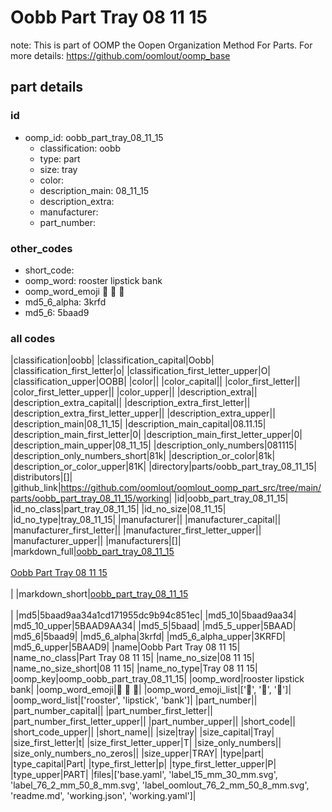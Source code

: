 # Oobb Part Tray 08 11 15  

note: This is part of OOMP the Oopen Organization Method For Parts. For more details: https://github.com/oomlout/oomp_base

##  part details





### id
* oomp_id: oobb_part_tray_08_11_15
  * classification: oobb
  * type: part
  * size: tray
  * color: 
  * description_main: 08_11_15
  * description_extra: 
  * manufacturer: 
  * part_number: 

### other_codes
* short_code: 
* oomp_word: rooster lipstick bank
* oomp_word_emoji :rooster: :lipstick: :bank:
* md5_6_alpha: 3krfd
* md5_6: 5baad9

### all codes 
|classification|oobb|
|classification_capital|Oobb|
|classification_first_letter|o|
|classification_first_letter_upper|O|
|classification_upper|OOBB|
|color||
|color_capital||
|color_first_letter||
|color_first_letter_upper||
|color_upper||
|description_extra||
|description_extra_capital||
|description_extra_first_letter||
|description_extra_first_letter_upper||
|description_extra_upper||
|description_main|08_11_15|
|description_main_capital|08.11.15|
|description_main_first_letter|0|
|description_main_first_letter_upper|0|
|description_main_upper|08_11_15|
|description_only_numbers|081115|
|description_only_numbers_short|81k|
|description_or_color|81k|
|description_or_color_upper|81K|
|directory|parts/oobb_part_tray_08_11_15|
|distributors|[]|
|github_link|https://github.com/oomlout/oomlout_oomp_part_src/tree/main/parts/oobb_part_tray_08_11_15/working|
|id|oobb_part_tray_08_11_15|
|id_no_class|part_tray_08_11_15|
|id_no_size|08_11_15|
|id_no_type|tray_08_11_15|
|manufacturer||
|manufacturer_capital||
|manufacturer_first_letter||
|manufacturer_first_letter_upper||
|manufacturer_upper||
|manufacturers|[]|
|markdown_full|[oobb_part_tray_08_11_15](https://github.com/oomlout/oomlout_oomp_part_src/tree/main/parts/oobb_part_tray_08_11_15/working)<br>[](https://github.com/oomlout/oomlout_oomp_part_src/tree/main/parts/oobb_part_tray_08_11_15/working)<br>[Oobb Part Tray 08 11 15](https://github.com/oomlout/oomlout_oomp_part_src/tree/main/parts/oobb_part_tray_08_11_15/working)<br><br>|
|markdown_short|[oobb_part_tray_08_11_15](https://github.com/oomlout/oomlout_oomp_part_src/tree/main/parts/oobb_part_tray_08_11_15/working)<br><br>|
|md5|5baad9aa34a1cd171955dc9b94c851ec|
|md5_10|5baad9aa34|
|md5_10_upper|5BAAD9AA34|
|md5_5|5baad|
|md5_5_upper|5BAAD|
|md5_6|5baad9|
|md5_6_alpha|3krfd|
|md5_6_alpha_upper|3KRFD|
|md5_6_upper|5BAAD9|
|name|Oobb Part Tray 08 11 15|
|name_no_class|Part Tray 08 11 15|
|name_no_size|08 11 15|
|name_no_size_short|08 11 15|
|name_no_type|Tray 08 11 15|
|oomp_key|oomp_oobb_part_tray_08_11_15|
|oomp_word|rooster lipstick bank|
|oomp_word_emoji|:rooster: :lipstick: :bank:|
|oomp_word_emoji_list|[':rooster:', ':lipstick:', ':bank:']|
|oomp_word_list|['rooster', 'lipstick', 'bank']|
|part_number||
|part_number_capital||
|part_number_first_letter||
|part_number_first_letter_upper||
|part_number_upper||
|short_code||
|short_code_upper||
|short_name||
|size|tray|
|size_capital|Tray|
|size_first_letter|t|
|size_first_letter_upper|T|
|size_only_numbers||
|size_only_numbers_no_zeros||
|size_upper|TRAY|
|type|part|
|type_capital|Part|
|type_first_letter|p|
|type_first_letter_upper|P|
|type_upper|PART|
|files|['base.yaml', 'label_15_mm_30_mm.svg', 'label_76_2_mm_50_8_mm.svg', 'label_oomlout_76_2_mm_50_8_mm.svg', 'readme.md', 'working.json', 'working.yaml']|
